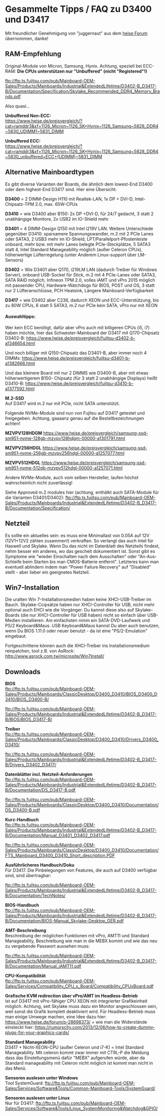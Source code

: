 # Gesammelte Tipps / FAQ zu D3400 und D3417

Mit freundlicher Genehmigung von "juggernaut" aus dem [heise Forum](https://www.heise.de/forum/p-29433680/) übernommen, danke!

## RAM-Empfehlung
Original-Module von Micron, Samsung, Hynix. Achtung, speziell bei ECC-RAM: **Die CPUs unterstützen nur "Unbuffered" (nicht "Registered"!)**

ftp://ftp.ts.fujitsu.com/pub/Mainboard-OEM-Sales/Products/Mainboards/Industrial&ExtendedLifetime/D3402-B_D3417-B/Documentation/Specification/Skylake_Recommended_DDR4_Memory_Brands.pdf

Also quasi...

**Unbuffered Non-ECC:**<br>
https://www.heise.de/preisvergleich/?cat=ramddr3&xf=1126_Micron~1126_SK+Hynix~1126_Samsung~5828_DDR4~5830_UDIMM1~5831_DIMM

**Unbuffered ECC:**<br>
https://www.heise.de/preisvergleich/?cat=ramddr3&xf=1126_Micron~1126_SK+Hynix~1126_Samsung~5828_DDR4~5830_unbuffered+ECC+(UDIMM)~5831_DIMM

## Alternative Mainboardtypen
Es gibt diverse Varianten der Boards, die ähnlich dem lowest-End D3400 oder dem highest-End D3417 sind. Hier eine Übersicht:

**D3400** = 2 DIMM-Design H110 mit Realtek-LAN, 1x DP + DVI-D, Intel-Chipsatz-TPM 2.0, max. 65W-CPUs

**D3410** = wie D3400 aber B150: 2x DP +DVI-D, für 24/7 gedacht, 3 statt 2 unabhängige Monitore, 2x USB2 im IO-Shield mehr

**D3401** = 4 DIMM-Design Q150 mit Intel i219V LAN. Weitere Unterschiede gegenüber D3410: sparsamere Spannungswandler, m.2 mit 2 PCIe Lanes oder SATA3, 2 USB3 mehr im IO-Shield, LPT/Parallelport-Pfostenleiste onboard, mehr bzw. mit mehr Lanes belegte PCIe-Steckplätze, 5 SATA3 statt 4, Intel Standard Manageability möglich (außer Celeron CPUs), höherwertige Lüfterregelung (unter Anderem Linux-support über LM-Sensors)

**D3402** = Wie D3401 aber Q170, i219LM LAN (dadurch Treiber für Windows Server), onboard USB-Sockel für Stick, m.2 mit 4 PCIe-Lanes oder SATA3, SATA RAID möglich, Infineon TPM 2.0, volles iAMT und vPro 2015 möglich mit passender CPU, Hardware-Watchdogs für BIOS, POST und OS, 3 statt nur 2 Lüfteranschlüsse, PCH Heatsink, Längere Mainboard-Verfügbarkeit

**D3417** = wie D3402 aber C236, dadurch XEON und ECC-Unterstützung, bis zu 80W CPUs, 6 statt 5 SATA3, m.2 nur PCIe kein SATA, vPro nur mit XEON

#### Auswahltipps:

Wer kein ECC benötigt, dafür aber vPro auch mit billigeren CPUs (i5, i7) haben möchte, hier das Schwester-Mainboard der D3417 mit Q170-Chipsatz D3402-B: https://www.heise.de/preisvergleich/fujitsu-d3402-b-a1346654.html

Und noch billiger mit Q150-Chipsatz das D3401-B, aber immer noch 4 DIMMs: https://www.heise.de/preisvergleich/fujitsu-d3401-b-a1382666.html

Und das kleinere Board mit nur 2 DIMMS wie D3400-B, aber mit etwas höherwertigerem B150- Chipsatz (für 3 statt 2 unabhängige Displays) heißt D3410-B: https://www.heise.de/preisvergleich/fujitsu-d3410-b-a1377592.html

**M.2-SSD**<br>
Auf D3417 wird m.2 nur mit PCIe, nicht SATA unterstützt.

Folgende NVMe-Module sind nun von Fujitsu auf D3417 getestet und freigegeben. Achtung, gaaaanz genau auf die Bestellbezeichnungen achten!

**MZVPV128HDGM** https://www.heise.de/preisvergleich/samsung-ssd-sm951-nvme-128gb-mzvpv128hdgm-00000-a1301791.html

**MZVPV256HDGL** https://www.heise.de/preisvergleich/samsung-ssd-sm951-nvme-256gb-mzvpv256hdgl-00000-a1257077.html

**MZVPV512HDGL** https://www.heise.de/preisvergleich/samsung-ssd-sm951-nvme-512gb-mzvpv512hdgl-00000-a1257071.html

Andere NVMe-Module, auch vom selben Hersteller, laufen höchst wahrscheinlich nicht zuverlässig!

Siehe Approved m.2 modules hier (achtung, enthälkt auch SATA-Module für die Varianten D3401/D3402): ftp://ftp.ts.fujitsu.com/pub/Mainboard-OEM-Sales/Products/Mainboards/Industrial&ExtendedLifetime/D3402-B_D3417-B/Documentation/Specification/

## Netzteil
Es sollte ein aktuelles sein: es muss eine Minimallast von 0.05A auf 12V (12V1+12V2 zählen zusammen!) verkraften. So verlangt das auch Intel für Haswell und Skylake. Wenn Du das nicht im Datenblatt des Netzteils findest, nehm besser ein anderes, wo das gescheit dokumentiert ist. Sonst gibt es Symptome wie "wieder Einschalten nach dem Ausschalten" oder "An-Aus-Schleife beim Starten bis man CMOS-Batterie entfernt". Letzteres kann man eventuell ablindern indem man "Power Failure Recovery" auf "Disabled" stellt - aber lieber ein geeignetes Netzteil.

## Win7-Installation
Die uralten Win 7-Installationsmedien haben keine XHCI-USB-Treiber im Bauch. Skylake-Ccipsätze haben nur XHCI-Controller für USB, nicht mehr optional auch EHCI wie die Vorgänger. Du kannst diese also auf Skylake-Boards (die nur XHCI-Controller für USB haben) nicht so einfach über USB-Medien installieren. Am einfachsten nimm ein SATA-DVD-Laufwerk und PS/2 Keyboard&Maus. USB Keyboard&Maus kannst Du aber auch benutzen, wenn Du BIOS 1.11.0 oder neuer benutzt - da ist eine "PS/2-Emulation" eingebaut.

Fortgeschrittene können auch die XHCI-Treiber ins Installationsmedium reinpatchen, tool z.B. von AsRock: http://www.asrock.com.tw/microsite/Win7Install/

## Downloads

**BIOS**<br>
ftp://ftp.ts.fujitsu.com/pub/Mainboard-OEM-Sales/Products/Mainboards/ClassicDesktop/D3400_D3410/BIOS_D3400_D3410/BIOS_D3400-B/

ftp://ftp.ts.fujitsu.com/pub/Mainboard-OEM-Sales/Products/Mainboards/Industrial&ExtendedLifetime/D3402-B_D3417-B/BIOS/BIOS_D3417-B/

**Treiber**<br>
ftp://ftp.ts.fujitsu.com/pub/Mainboard-OEM-Sales/Products/Mainboards/ClassicDesktop/D3400_D3410/Drivers_D3400_D3410/

ftp://ftp.ts.fujitsu.com/pub/Mainboard-OEM-Sales/Products/Mainboards/Industrial&ExtendedLifetime/D3402-B_D3417-B/Drivers_D3402_D3417/

**Datenblätter incl. Netzteil-Anforderungen**<br>
ftp://ftp.ts.fujitsu.com/pub/Mainboard-OEM-Sales/Products/Mainboards/Industrial&ExtendedLifetime/D3402-B_D3417-B/Documentation/DS_D3417-B.pdf

ftp://ftp.ts.fujitsu.com/pub/Mainboard-OEM-Sales/Products/Mainboards/ClassicDesktop/D3400_D3410/Documentation/DS_D3400-B.pdf

**Kurz-Handbuch**<br>
ftp://ftp.ts.fujitsu.com/pub/Mainboard-OEM-Sales/Products/Mainboards/Industrial&ExtendedLifetime/D3402-B_D3417-B/Documentation/Manual_D3401_D3402_D3417.pdf

ftp://ftp.ts.fujitsu.com/pub/Mainboard-OEM-Sales/Products/Mainboards/ClassicDesktop/D3400_D3410/Documentation/FTS_Mainboard_D3400_D3410_Short_description.PDF

**Ausführlicheres Handbuch/Doku**<br>
Für D3417. Die Pinbelegungen von Features, die auch auf D3400 verfügbar sind, sind übertragbar:

ftp://ftp.ts.fujitsu.com/pub/Mainboard-OEM-Sales/Products/Mainboards/Industrial&ExtendedLifetime/D3402-B_D3417-B/Documentation/TechNotes/

**BIOS-Handbuch**<br>
ftp://ftp.ts.fujitsu.com/pub/Mainboard-OEM-Sales/Products/Mainboards/Industrial&ExtendedLifetime/D3402-B_D3417-B/Documentation/BIOS-Manual_Skylake-Desktop_GER.pdf

**AMT-Beschreibung**<br>
Beschreibung der möglichen Funktionen mit vPro, AMT11 und Standard Manageability, Beschreibung wie man in die MEBX kommt und wie das neu zu vergebende Passwort aussehen muss:

ftp://ftp.ts.fujitsu.com/pub/Mainboard-OEM-Sales/Products/Mainboards/Industrial&ExtendedLifetime/D3402-B_D3417-B/Documentation/Manual_iAMT11.pdf

**CPU-Kompatibilität**<br>
ftp://ftp.ts.fujitsu.com/pub/Mainboard-OEM-Sales/Services/Compatibility_CPU_x_Board/Compatibility_CPUxBoard.pdf

**Grafische KVM redirection über vPro/AMT im Headless-Betrieb**<br>
Ist auf D3417 mit vPro-fähiger CPU XEON mit integrierter Grafikeinheit möglich. Achtung, seit Skylake muss dazu ein Monitor angeschlossen sein, weil sonst die Grafik komplett deaktiviert wird. Für Headless-Betrieb muss man einige Umwege machen, eine Idee dazu hier: https://www.heise.de/forum/p-28698373/ + wie man die Widerstände einsteckt hier: https://rumorscity.com/2013/12/06/how-to-create-dummy-plugs-for-your-graphics-cards/

**Standard Manageability**<br>
D3417 + Nicht-XEON-CPU (außer Celeron und i7-K) = Intel Standard Manageability. Mit celeron kommt zwar immer mit CTRL-P die Meldung dass das Einstellungsmenü dafür "MEBX" aufgerufen würde, aber da Standard manageability mit Celeron nicht möglich ist kommt man nicht in das Menü.

**Sensoren auslesen unter Windows**<br>
Tool SystemGuard: ftp://ftp.ts.fujitsu.com/pub/Mainboard-OEM-Sales/Services/Software&Tools/Common-Mainboard-Tools/SystemGuard/

**Sensoren auslesen unter Linux**<br>
Nur für D3417: ftp://ftp.ts.fujitsu.com/pub/Mainboard-OEM-Sales/Services/Software&Tools/Linux_SystemMonitoring&Watchdog&GPIO/
